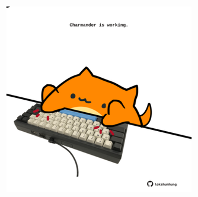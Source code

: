 <!-- built at 01/03/2021, 12:01:54 UTC -->
<p align="center">
  <img width="500" height="500" src="./ReadmeImage.svg">
</p>
